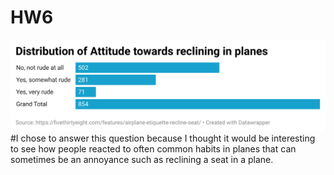 # HW6
![alternative text](EGZfX-distribution-of-attitude-towards-reclining-in-planes.png)
#I chose to answer this question because I thought it would be interesting to see how people reacted to often common habits in planes that can sometimes be an annoyance such as reclining a seat in a plane. 
